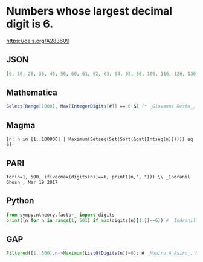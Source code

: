 # Numbers whose largest decimal digit is 6\.
https://oeis.org/A283609
## JSON
```JSON
[6, 16, 26, 36, 46, 56, 60, 61, 62, 63, 64, 65, 66, 106, 116, 126, 136, 146, 156, 160, 161, 162, 163, 164, 165, 166, 206, 216, 226, 236, 246, 256, 260, 261, 262, 263, 264, 265, 266, 306, 316, 326, 336, 346, 356, 360, 361, 362, 363, 364, 365, 366, 406, 416, 426]
```
## Mathematica
```Mathematica
Select[Range[1000], Max[IntegerDigits[#]] == 6 &] (* _Giovanni Resta_, Mar 19 2017 *)
```
## Magma
```Magma
[n: n in [1..100000] | Maximum(Setseq(Set(Sort(&cat[Intseq(n)])))) eq 6]
```
## PARI
```PARI
for(n=1, 500, if(vecmax(digits(n))==6, print1(n,", "))) \\ _Indranil Ghosh_, Mar 19 2017
```
## Python
```Python
from sympy.ntheory.factor_ import digits
print([n for n in range(1, 501) if max(digits(n)[1:])==6]) # _Indranil Ghosh_, Mar 19 2017
```
## GAP
```GAP
Filtered([1..500],n->Maximum(ListOfDigits(n))=6); # _Muniru A Asiru_, Mar 01 2019
```
